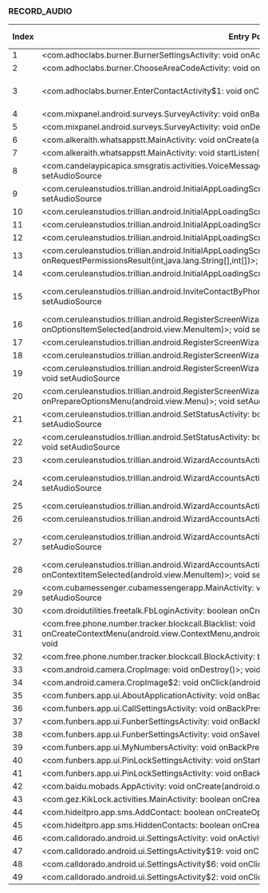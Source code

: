 ### RECORD_AUDIO
| Index | Entry Point & APIs | Screen shot | Resource id | Label |
| ------------- | ------------- | ------------- |-------------|-------------|
| 1 | <com.adhoclabs.burner.BurnerSettingsActivity: void onActivityResult(int,int,android.content.Intent)>; void <init> | ![](D:\COSMOS\output\py\Play_win8\Communication\com.adhoclabs.burner\com.adhoclabs.burner.BurnerSettingsActivity.png) |  | |
| 2 | <com.adhoclabs.burner.ChooseAreaCodeActivity: void onActivityResult(int,int,android.content.Intent)>; void <init> | ![](D:\COSMOS\output\py\Play_win8\Communication\com.adhoclabs.burner\com.adhoclabs.burner.ChooseAreaCodeActivity.png) |  | |
| 3 | <com.adhoclabs.burner.EnterContactActivity$1: void onClick(android.view.View)>; void <init> | ![](D:\COSMOS\output\py\Play_win8\Communication\com.adhoclabs.burner\com.adhoclabs.burner.EnterContactActivity.png) | {'2131886423': <sensitive_component.SensitiveComponent.SensitiveView object at 0x000001AB4A1D07F0>} | |
| 4 | <com.mixpanel.android.surveys.SurveyActivity: void onBackPressed()>; void <init> | ![](D:\COSMOS\output\py\Play_win8\Communication\com.adhoclabs.burner\com.mixpanel.android.surveys.SurveyActivity.png) |  | |
| 5 | <com.mixpanel.android.surveys.SurveyActivity: void onDestroy()>; void <init> | ![](D:\COSMOS\output\py\Play_win8\Communication\com.adhoclabs.burner\com.mixpanel.android.surveys.SurveyActivity.png) |  | |
| 6 | <com.alkeraith.whatsappstt.MainActivity: void onCreate(android.os.Bundle)>; void setRecognitionListener | ![](D:\COSMOS\output\py\Play_win8\Communication\com.alkeraith.whatsappstt\com.alkeraith.whatsappstt.MainActivity.png) |  | |
| 7 | <com.alkeraith.whatsappstt.MainActivity: void startListen(android.view.View)>; void startListening | ![](D:\COSMOS\output\py\Play_win8\Communication\com.alkeraith.whatsappstt\com.alkeraith.whatsappstt.MainActivity.png) |  | |
| 8 | <com.candelaypicapica.smsgratis.activities.VoiceMessageActivity$6: void onClick(android.view.View)>; void setAudioSource | ![](D:\COSMOS\output\py\Play_win8\Communication\com.candelaypicapica.smsgratisdesdecuba\com.candelaypicapica.smsgratis.activities.VoiceMessageActivity.png) |  | |
| 9 | <com.ceruleanstudios.trillian.android.InitialAppLoadingScreen: void onSaveInstanceState(android.os.Bundle)>; void setAudioSource | ![](D:\COSMOS\output\py\Play_win8\Communication\com.ceruleanstudios.trillian.android\com.ceruleanstudios.trillian.android.InitialAppLoadingScreen.png) |  | |
| 10 | <com.ceruleanstudios.trillian.android.InitialAppLoadingScreen: void onBackPressed()>; void setAudioSource | ![](D:\COSMOS\output\py\Play_win8\Communication\com.ceruleanstudios.trillian.android\com.ceruleanstudios.trillian.android.InitialAppLoadingScreen.png) |  | |
| 11 | <com.ceruleanstudios.trillian.android.InitialAppLoadingScreen: void onPause()>; void setAudioSource | ![](D:\COSMOS\output\py\Play_win8\Communication\com.ceruleanstudios.trillian.android\com.ceruleanstudios.trillian.android.InitialAppLoadingScreen.png) |  | |
| 12 | <com.ceruleanstudios.trillian.android.InitialAppLoadingScreen: void onResume()>; void setAudioSource | ![](D:\COSMOS\output\py\Play_win8\Communication\com.ceruleanstudios.trillian.android\com.ceruleanstudios.trillian.android.InitialAppLoadingScreen.png) |  | |
| 13 | <com.ceruleanstudios.trillian.android.InitialAppLoadingScreen: void onRequestPermissionsResult(int,java.lang.String[],int[])>; void setAudioSource | ![](D:\COSMOS\output\py\Play_win8\Communication\com.ceruleanstudios.trillian.android\com.ceruleanstudios.trillian.android.InitialAppLoadingScreen.png) |  | |
| 14 | <com.ceruleanstudios.trillian.android.InitialAppLoadingScreen: void onDestroy()>; void setAudioSource | ![](D:\COSMOS\output\py\Play_win8\Communication\com.ceruleanstudios.trillian.android\com.ceruleanstudios.trillian.android.InitialAppLoadingScreen.png) |  | |
| 15 | <com.ceruleanstudios.trillian.android.InviteContactByPhoneScreen$1: void onClick(android.view.View)>; void setAudioSource | ![](D:\COSMOS\output\py\Play_win8\Communication\com.ceruleanstudios.trillian.android\com.ceruleanstudios.trillian.android.InviteContactByPhoneScreen.png) | {'2131493099': <sensitive_component.SensitiveComponent.SensitiveView object at 0x000001AB4A376BA8>} | |
| 16 | <com.ceruleanstudios.trillian.android.RegisterScreenWizardMe: boolean onOptionsItemSelected(android.view.MenuItem)>; void setAudioSource | ![](D:\COSMOS\output\py\Play_win8\Communication\com.ceruleanstudios.trillian.android\com.ceruleanstudios.trillian.android.RegisterScreenWizardMe.png) |  | |
| 17 | <com.ceruleanstudios.trillian.android.RegisterScreenWizardMe: void onDestroy()>; void setAudioSource | ![](D:\COSMOS\output\py\Play_win8\Communication\com.ceruleanstudios.trillian.android\com.ceruleanstudios.trillian.android.RegisterScreenWizardMe.png) |  | |
| 18 | <com.ceruleanstudios.trillian.android.RegisterScreenWizardMe: void onResume()>; void setAudioSource | ![](D:\COSMOS\output\py\Play_win8\Communication\com.ceruleanstudios.trillian.android\com.ceruleanstudios.trillian.android.RegisterScreenWizardMe.png) |  | |
| 19 | <com.ceruleanstudios.trillian.android.RegisterScreenWizardMe: void onActivityResult(int,int,android.content.Intent)>; void setAudioSource | ![](D:\COSMOS\output\py\Play_win8\Communication\com.ceruleanstudios.trillian.android\com.ceruleanstudios.trillian.android.RegisterScreenWizardMe.png) |  | |
| 20 | <com.ceruleanstudios.trillian.android.RegisterScreenWizardMe: boolean onPrepareOptionsMenu(android.view.Menu)>; void setAudioSource | ![](D:\COSMOS\output\py\Play_win8\Communication\com.ceruleanstudios.trillian.android\com.ceruleanstudios.trillian.android.RegisterScreenWizardMe.png) |  | |
| 21 | <com.ceruleanstudios.trillian.android.SetStatusActivity: boolean onPrepareOptionsMenu(android.view.Menu)>; void setAudioSource | ![](D:\COSMOS\output\py\Play_win8\Communication\com.ceruleanstudios.trillian.android\com.ceruleanstudios.trillian.android.SetStatusActivity.png) |  | |
| 22 | <com.ceruleanstudios.trillian.android.SetStatusActivity: boolean onOptionsItemSelected(android.view.MenuItem)>; void setAudioSource | ![](D:\COSMOS\output\py\Play_win8\Communication\com.ceruleanstudios.trillian.android\com.ceruleanstudios.trillian.android.SetStatusActivity.png) |  | |
| 23 | <com.ceruleanstudios.trillian.android.WizardAccountsActivity: void onResume()>; void setAudioSource | ![](D:\COSMOS\output\py\Play_win8\Communication\com.ceruleanstudios.trillian.android\com.ceruleanstudios.trillian.android.WizardAccountsActivity.png) |  | |
| 24 | <com.ceruleanstudios.trillian.android.WizardAccountsActivity$1: void onClick(android.view.View)>; void setAudioSource | ![](D:\COSMOS\output\py\Play_win8\Communication\com.ceruleanstudios.trillian.android\com.ceruleanstudios.trillian.android.WizardAccountsActivity.png) | {'2131493180': <sensitive_component.SensitiveComponent.SensitiveView object at 0x000001AB4A43E7F0>} | |
| 25 | <com.ceruleanstudios.trillian.android.WizardAccountsActivity: void onDestroy()>; void setAudioSource | ![](D:\COSMOS\output\py\Play_win8\Communication\com.ceruleanstudios.trillian.android\com.ceruleanstudios.trillian.android.WizardAccountsActivity.png) |  | |
| 26 | <com.ceruleanstudios.trillian.android.WizardAccountsActivity: void onPause()>; void setAudioSource | ![](D:\COSMOS\output\py\Play_win8\Communication\com.ceruleanstudios.trillian.android\com.ceruleanstudios.trillian.android.WizardAccountsActivity.png) |  | |
| 27 | <com.ceruleanstudios.trillian.android.WizardAccountsActivity$2: void onClick(android.view.View)>; void setAudioSource | ![](D:\COSMOS\output\py\Play_win8\Communication\com.ceruleanstudios.trillian.android\com.ceruleanstudios.trillian.android.WizardAccountsActivity.png) | {'2131493181': <sensitive_component.SensitiveComponent.SensitiveView object at 0x000001AB4A43EA90>} | |
| 28 | <com.ceruleanstudios.trillian.android.WizardAccountsActivity: boolean onContextItemSelected(android.view.MenuItem)>; void setAudioSource | ![](D:\COSMOS\output\py\Play_win8\Communication\com.ceruleanstudios.trillian.android\com.ceruleanstudios.trillian.android.WizardAccountsActivity.png) |  | |
| 29 | <com.cubamessenger.cubamessengerapp.MainActivity: void surfaceCreated(android.view.SurfaceHolder)>; void setAudioSource | ![](D:\COSMOS\output\py\Play_win8\Communication\com.cubamessenger.cubamessengerapp\com.cubamessenger.cubamessengerapp.MainActivity.png) |  | |
| 30 | <com.droidutilities.freetalk.FbLoginActivity: boolean onCreateOptionsMenu(android.view.Menu)>; void <init> | ![](D:\COSMOS\output\py\Play_win8\Communication\com.droidutilities.freetalk\com.droidutilities.freetalk.FbLoginActivity.png) |  | |
| 31 | <com.free.phone.number.tracker.blockcall.Blacklist: void onCreateContextMenu(android.view.ContextMenu,android.view.View,android.view.ContextMenu$ContextMenuInfo)>; void <init> | ![](D:\COSMOS\output\py\Play_win8\Communication\com.free.phone.number.tracker\com.free.phone.number.tracker.blockcall.Blacklist.png) |  | |
| 32 | <com.free.phone.number.tracker.blockcall.BlockActivity: boolean onCreateOptionsMenu(android.view.Menu)>; void <init> | ![](D:\COSMOS\output\py\Play_win8\Communication\com.free.phone.number.tracker\com.free.phone.number.tracker.blockcall.BlockActivity.png) |  | |
| 33 | <com.android.camera.CropImage: void onDestroy()>; void <init> | ![](D:\COSMOS\output\py\Play_win8\Communication\com.funbers.app\com.android.camera.CropImage.png) |  | |
| 34 | <com.android.camera.CropImage$2: void onClick(android.view.View)>; void <init> | ![](D:\COSMOS\output\py\Play_win8\Communication\com.funbers.app\com.android.camera.CropImage.png) |  | |
| 35 | <com.funbers.app.ui.AboutApplicationActivity: void onBackPressed()>; void <init> | ![](D:\COSMOS\output\py\Play_win8\Communication\com.funbers.app\com.funbers.app.ui.AboutApplicationActivity.png) |  | |
| 36 | <com.funbers.app.ui.CallSettingsActivity: void onBackPressed()>; void <init> | ![](D:\COSMOS\output\py\Play_win8\Communication\com.funbers.app\com.funbers.app.ui.CallSettingsActivity.png) |  | |
| 37 | <com.funbers.app.ui.FunberSettingsActivity: void onBackPressed()>; void <init> | ![](D:\COSMOS\output\py\Play_win8\Communication\com.funbers.app\com.funbers.app.ui.FunberSettingsActivity.png) |  | |
| 38 | <com.funbers.app.ui.FunberSettingsActivity: void onSaveInstanceState(android.os.Bundle)>; void <init> | ![](D:\COSMOS\output\py\Play_win8\Communication\com.funbers.app\com.funbers.app.ui.FunberSettingsActivity.png) |  | |
| 39 | <com.funbers.app.ui.MyNumbersActivity: void onBackPressed()>; void <init> | ![](D:\COSMOS\output\py\Play_win8\Communication\com.funbers.app\com.funbers.app.ui.MyNumbersActivity.png) |  | |
| 40 | <com.funbers.app.ui.PinLockSettingsActivity: void onStart()>; void <init> | ![](D:\COSMOS\output\py\Play_win8\Communication\com.funbers.app\com.funbers.app.ui.PinLockSettingsActivity.png) |  | |
| 41 | <com.funbers.app.ui.PinLockSettingsActivity: void onBackPressed()>; void <init> | ![](D:\COSMOS\output\py\Play_win8\Communication\com.funbers.app\com.funbers.app.ui.PinLockSettingsActivity.png) |  | |
| 42 | <com.baidu.mobads.AppActivity: void onCreate(android.os.Bundle)>; void <init> | ![](D:\COSMOS\output\py\Play_win8\Communication\com.gez.KikLock\com.baidu.mobads.AppActivity.png) |  | |
| 43 | <com.gez.KikLock.activities.MainActivity: boolean onCreateOptionsMenu(android.view.Menu)>; void <init> | ![](D:\COSMOS\output\py\Play_win8\Communication\com.gez.KikLock\com.gez.KikLock.activities.MainActivity.png) |  | |
| 44 | <com.hideitpro.app.sms.AddContact: boolean onCreateOptionsMenu(android.view.Menu)>; void <init> | ![](D:\COSMOS\output\py\Play_win8\Communication\com.hideitpro.app.sms\com.hideitpro.app.sms.AddContact.png) |  | |
| 45 | <com.hideitpro.app.sms.HiddenContacts: boolean onCreateOptionsMenu(android.view.Menu)>; void <init> | ![](D:\COSMOS\output\py\Play_win8\Communication\com.hideitpro.app.sms\com.hideitpro.app.sms.HiddenContacts.png) |  | |
| 46 | <com.calldorado.android.ui.SettingsActivity: void onActivityResult(int,int,android.content.Intent)>; void <init> | ![](D:\COSMOS\output\py\Play_win8\Communication\embware.phoneblocker\com.calldorado.android.ui.SettingsActivity.png) |  | |
| 47 | <com.calldorado.android.ui.SettingsActivity$19: void onClick(android.view.View)>; void <init> | ![](D:\COSMOS\output\py\Play_win8\Communication\com.jaredco.calleridpro\com.calldorado.android.ui.SettingsActivity.png) |  | |
| 48 | <com.calldorado.android.ui.SettingsActivity$6: void onClick(android.view.View)>; void <init> | ![](D:\COSMOS\output\py\Play_win8\Communication\embware.phoneblocker\com.calldorado.android.ui.SettingsActivity.png) |  | |
| 49 | <com.calldorado.android.ui.SettingsActivity$2: void onClick(android.view.View)>; void <init> | ![](D:\COSMOS\output\py\Play_win8\Communication\com.jaredco.calleridpro\com.calldorado.android.ui.SettingsActivity.png) |  | |
